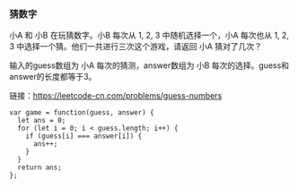<!--
 * @Author: 月魂
 * @Date: 2021-04-02 14:54:27
 * @LastEditTime: 2021-04-02 14:54:49
 * @LastEditors: 月魂
 * @Description: 
 * @FilePath: \leetcode-per-day\day86.md
-->
### 猜数字
小A 和 小B 在玩猜数字。小B 每次从 1, 2, 3 中随机选择一个，小A 每次也从 1, 2, 3 中选择一个猜。他们一共进行三次这个游戏，请返回 小A 猜对了几次？

输入的guess数组为 小A 每次的猜测，answer数组为 小B 每次的选择。guess和answer的长度都等于3。

链接：https://leetcode-cn.com/problems/guess-numbers

```
var game = function(guess, answer) {
  let ans = 0;
  for (let i = 0; i < guess.length; i++) {
    if (guess[i] === answer[i]) {
      ans++;
    }
  }
  return ans;
};
```